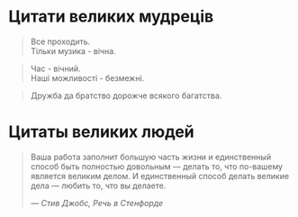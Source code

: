 # Цитати великих мудреців

> Все проходить. <br>
Тільки музика - вічна.

> Час - вічний. <br>
Наші можливості - безмежні.

> Дружба да братство дорожче всякого багатства.

 # Цитаты великих людей
> Ваша работа заполнит большую часть жизни и единственный способ быть
> полностью довольным — делать то, что по-вашему является великим делом.
> И единственный способ делать великие дела — любить то, что вы делаете.
>
> *— Стив Джобс, Речь в Стенфорде*

